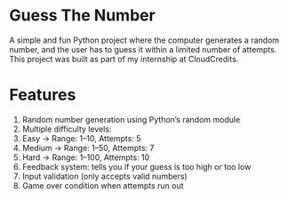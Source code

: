 # Guess The Number
A simple and fun Python project where the computer generates a random number, and the user has to guess it within a limited number of attempts. This project was built as part of my internship at CloudCredits.

# Features
1. Random number generation using Python’s random module
2. Multiple difficulty levels:
3. Easy → Range: 1–10, Attempts: 5
4. Medium → Range: 1–50, Attempts: 7
5. Hard → Range: 1–100, Attempts: 10
6. Feedback system: tells you if your guess is too high or too low
7. Input validation (only accepts valid numbers)
8. Game over condition when attempts run out
